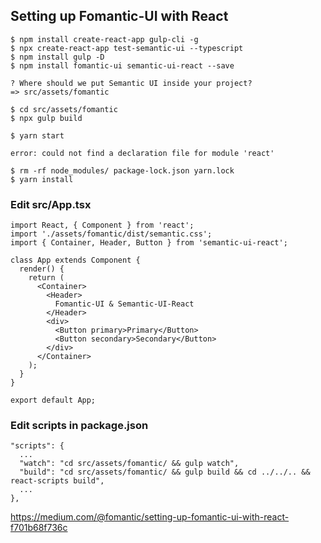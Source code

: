 ## Setting up Fomantic-UI with React

```
$ npm install create-react-app gulp-cli -g
$ npx create-react-app test-semantic-ui --typescript
$ npm install gulp -D
$ npm install fomantic-ui semantic-ui-react --save
```

```
? Where should we put Semantic UI inside your project?
=> src/assets/fomantic
```

```
$ cd src/assets/fomantic
$ npx gulp build
```

```
$ yarn start

error: could not find a declaration file for module 'react'

$ rm -rf node_modules/ package-lock.json yarn.lock
$ yarn install
```

### Edit src/App.tsx

```
import React, { Component } from 'react';
import './assets/fomantic/dist/semantic.css';
import { Container, Header, Button } from 'semantic-ui-react';

class App extends Component {
  render() {
    return (
      <Container>
        <Header>
          Fomantic-UI & Semantic-UI-React
        </Header>
        <div>
          <Button primary>Primary</Button>
          <Button secondary>Secondary</Button>
        </div>
      </Container>
    );
  }
}

export default App;
```

### Edit scripts in package.json

```
"scripts": {
  ...
  "watch": "cd src/assets/fomantic/ && gulp watch",
  "build": "cd src/assets/fomantic/ && gulp build && cd ../../.. && react-scripts build",
  ...
},
```


https://medium.com/@fomantic/setting-up-fomantic-ui-with-react-f701b68f736c
